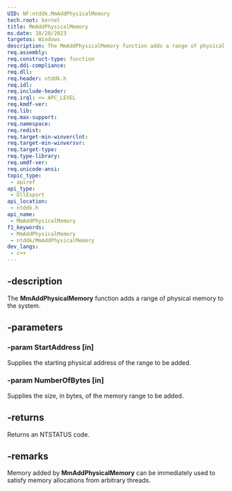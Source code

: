 ```yaml
---
UID: NF:ntddk.MmAddPhysicalMemory
tech.root: kernel
title: MmAddPhysicalMemory
ms.date: 10/20/2023
targetos: Windows
description: The MmAddPhysicalMemory function adds a range of physical memory to the system.
req.assembly: 
req.construct-type: function
req.ddi-compliance: 
req.dll: 
req.header: ntddk.h
req.idl: 
req.include-header: 
req.irql: <= APC_LEVEL
req.kmdf-ver: 
req.lib: 
req.max-support: 
req.namespace: 
req.redist: 
req.target-min-winverclnt: 
req.target-min-winversvr:
req.target-type: 
req.type-library: 
req.umdf-ver: 
req.unicode-ansi: 
topic_type:
 - apiref
api_type:
 - DllExport
api_location:
 - ntddk.h
api_name:
 - MmAddPhysicalMemory
f1_keywords:
 - MmAddPhysicalMemory
 - ntddk/MmAddPhysicalMemory
dev_langs:
 - c++
---
```


## -description

The **MmAddPhysicalMemory** function adds a range of physical memory to the system.

## -parameters

### -param StartAddress [in]

Supplies the starting physical address of the range to be added.

### -param NumberOfBytes [in]

Supplies the size, in bytes, of the memory range to be added.

## -returns

Returns an NTSTATUS code.

## -remarks

Memory added by **MmAddPhysicalMemory** can be immediately used to satisfy memory allocations from arbitrary threads.
